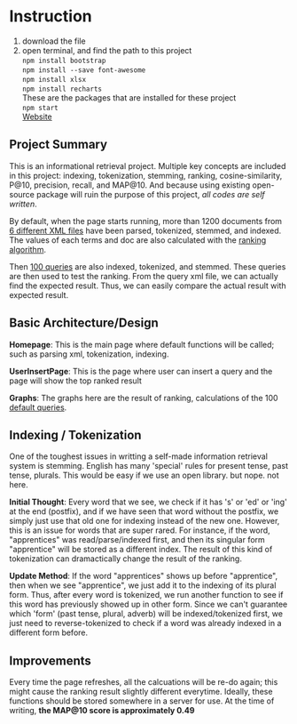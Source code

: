 
# Instruction
1. download the file <br/>
2. open terminal, and find the path to this project <br/>
`npm install bootstrap` <br/>
`npm install --save font-awesome` <br/>
`npm install xlsx` <br/>
`npm install recharts` <br/>
These are the packages that are installed for these project <br/>
`npm start` <br/>
[Website](https://cryptic-lake-70423.herokuapp.com/)
## Project Summary
This is an informational retrieval project. Multiple key concepts are included in this project: indexing, tokenization, stemming, ranking, cosine-similarity, P@10, precision, recall, and MAP@10. And because using existing open-source package will ruin the purpose of this project, _all codes are self written_.

By default, when the page starts running, more than 1200 documents from [6 different XML files](./src/cfcFiles) have been parsed, tokenized, stemmed, and indexed. The values of each terms and doc are also calculated with the [ranking algorithm](https://janav.wordpress.com/2013/10/27/tf-idf-and-cosine-similarity/).

Then [100 queries](./src/queryFiles/cfquery.xml) are also indexed, tokenized, and stemmed. These queries are then used to test the ranking.  From the query xml file, we can actually find the expected result. Thus, we can easily compare the actual result with expected result.

## Basic Architecture/Design
**Homepage**: This is the main page where default functions will be called; such as parsing xml, tokenization, indexing. 

**UserInsertPage**: This is  the page where user can insert a query and the page will show the top ranked result

**Graphs**: The graphs here are the result of ranking, calculations of the 100 [default queries](./src/queryFiles/cfquery.xml).

## Indexing / Tokenization
One of the toughest issues in writting a self-made information retrieval system is stemming. English has many 'special' rules for present tense, past tense, plurals. This would be easy if we use an open library. but nope. not here. 

**Initial Thought**: Every word that we see, we check if it has 's' or 'ed' or 'ing' at the end (postfix), and if we have seen that word without the postfix, we simply just use that old one for indexing instead of the new one. However, this is an issue for words that are super rared. For instance, if the word, "apprentices" was read/parse/indexed first, and then its singular form "apprentice" will be stored as a different index. The result of this kind of tokenization can dramactically change the result of the ranking.

**Update Method**: If the word "apprentices" shows up before "apprentice", then when we see "apprentice", we just add it to the indexing of its plural form. Thus, after every word is tokenized, we run another function to see if this word has previously showed up in other form. Since we can't guarantee which 'form' (past tense, plural, adverb) will be indexed/tokenized first, we just need to reverse-tokenized to check if a word was already indexed in a different form before. 

## Improvements
Every time the page refreshes, all the calcuations will be re-do again; this might cause the ranking result slightly different everytime. Ideally, these functions should be stored somewhere in a server for use.
At the time of writing, **the MAP@10 score is approximately 0.49** 